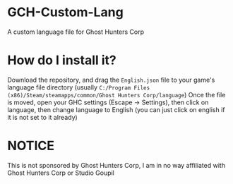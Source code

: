 # GCH-Custom-Lang
A custom language file for Ghost Hunters Corp

# How do I install it?
Download the repository, and drag the `English.json` file to your game's language file directory (usually `C:/Program Files (x86)/Steam/steamapps/common/Ghost Hunters Corp/language`)
Once the file is moved, open your GHC settings (Escape -> Settings), then click on language, then change language to English (you can just click on english if it is not set to it already)

# NOTICE
This is not sponsored by Ghost Hunters Corp, I am in no way affiliated with Ghost Hunters Corp or Studio Goupil
